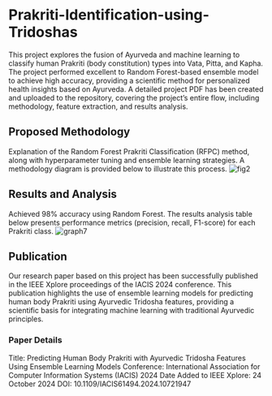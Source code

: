 # Prakriti-Identification-using-Tridoshas

This project explores the fusion of Ayurveda and machine learning to classify human Prakriti (body constitution) types into Vata, Pitta, and Kapha. The project performed excellent to Random Forest-based ensemble model to achieve high accuracy, providing a scientific method for personalized health insights based on Ayurveda. A detailed project PDF has been created and uploaded to the repository, covering the project’s entire flow, including methodology, feature extraction, and results analysis.

## Proposed Methodology
Explanation of the Random Forest Prakriti Classification (RFPC) method, along with hyperparameter tuning and ensemble learning strategies. A methodology diagram is provided below to illustrate this process.
![fig2](https://github.com/user-attachments/assets/4b855c5b-715d-4164-94db-5067a29c3c75)


## Results and Analysis
Achieved 98% accuracy using Random Forest. The results analysis table below presents performance metrics (precision, recall, F1-score) for each Prakriti class.
![graph7](https://github.com/user-attachments/assets/84350cce-95f1-4cdc-bfef-de13ff16a085)


## Publication
Our research paper based on this project has been successfully published in the IEEE Xplore proceedings of the IACIS 2024 conference. This publication highlights the use of ensemble learning models for predicting human body Prakriti using Ayurvedic Tridosha features, providing a scientific basis for integrating machine learning with traditional Ayurvedic principles.

### Paper Details

  Title: Predicting Human Body Prakriti with Ayurvedic Tridosha Features Using Ensemble Learning Models
  Conference: International Association for Computer Information Systems (IACIS) 2024
  Date Added to IEEE Xplore: 24 October 2024
  DOI: 10.1109/IACIS61494.2024.10721947
